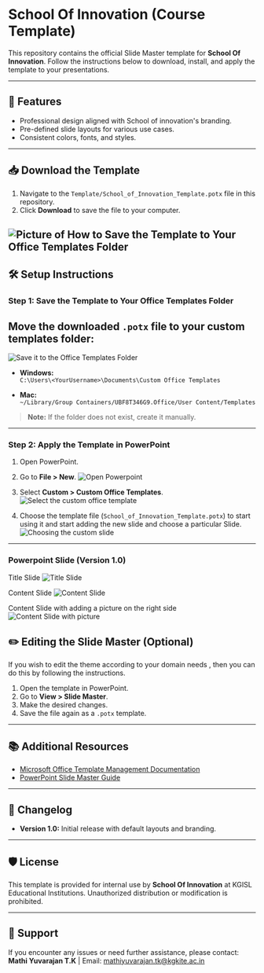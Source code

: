 
# School Of Innovation (Course Template)

This repository contains the official Slide Master template for **School Of Innovation**. Follow the instructions below to download, install, and apply the template to your presentations.

---
## 🎯 Features
- Professional design aligned with School of innovation's branding.
- Pre-defined slide layouts for various use cases.
- Consistent colors, fonts, and styles.

---

## 📥 Download the Template
 1. Navigate to the `Template/School_of_Innovation_Template.potx` file in this repository.
 2. Click **Download** to save the file to your computer.

![Picture of How to Save the Template to Your Office Templates Folder](Media/pic01.png)
---

## 🛠️ Setup Instructions

### **Step 1: Save the Template to Your Office Templates Folder**
Move the downloaded `.potx` file to your custom templates folder:
--
![Save it to the Office Templates Folder](Media/pic02.png)

- **Windows:**  
  `C:\Users\<YourUsername>\Documents\Custom Office Templates`

- **Mac:**  
  `~/Library/Group Containers/UBF8T346G9.Office/User Content/Templates`

> **Note:** If the folder does not exist, create it manually.

---
### **Step 2: Apply the Template in PowerPoint**
1. Open PowerPoint.
2. Go to **File > New**.
![Open Powerpoint](Media/pic03.png)
3. Select **Custom > Custom Office Templates**.
![Select the custom office template](Media/pic04.png)

4. Choose the template file (`School_of_Innovation_Template.potx`) to start using it and start adding the new slide and choose a particular Slide.
![Choosing the custom slide](Media/pic05.png)


---
### **Powerpoint Slide (Version 1.0)**
Title Slide 
![Title Slide](Media/temp1ui.png)

Content Slide 
![Content Slide](Media/temp2ui.png)

Content Slide with adding a picture on the right side
![Content Slide with picture](Media/temp3ui.png)

## ✏️ Editing the Slide Master (Optional)
If you wish to edit the theme according to your domain needs , then you can do this by following the instructions.
 
1. Open the template in PowerPoint.
2. Go to **View > Slide Master**.
3. Make the desired changes.
4. Save the file again as a `.potx` template.

---
## 📚 Additional Resources
- [Microsoft Office Template Management Documentation](https://support.microsoft.com/en-us/office/create-and-use-your-own-template-in-office-190e5d66-1a7d-49b8-9651-e044376542d4)
- [PowerPoint Slide Master Guide](https://support.microsoft.com/en-us/office/what-is-a-slide-master-4d760649-f694-4c3a-93d3-97c43616f9eb)

---
## 🧾 Changelog
- **Version 1.0:** Initial release with default layouts and branding.

---
## 🛡️ License
This template is provided for internal use by **School Of Innovation** at KGISL Educational Institutions. Unauthorized distribution or modification is prohibited.

---
## 📩 Support
If you encounter any issues or need further assistance, please contact:
 **Mathi Yuvarajan T.K** | 
Email: mathiyuvarajan.tk@kgkite.ac.in